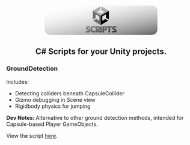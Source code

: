 <div align=center>
    <img src=README_Assets/Logo.png/>
    <h2>C# Scripts for your Unity projects.</h2>
</div>

<div>
    <h3>GroundDetection</h3>
    <p>Includes:</p>
    <ul>
        <li>Detecting colliders beneath CapsuleCollider</li>
        <li>Gizmo debugging in Scene view</li>
        <li>Rigidbody physics for jumping</li>
    </ul>
    <p><b>Dev Notes: </b> Alternative to other ground detection methods, intended for Capsule-based Player GameObjects.</p>
    <p>View the script <a href=./PlayerController/GroundDetection.cs>here</a>.</p>
</div>